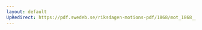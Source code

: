 ```yaml
---
layout: default
UpRedirect: https://pdf.swedeb.se/riksdagen-motions-pdf/1868/mot_1868__ak__00053.pdf
---
```

